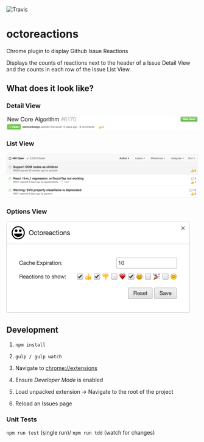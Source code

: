 ![Travis](https://travis-ci.org/easyCZ/octoreactions.svg)

# octoreactions
Chrome plugin to display Github Issue Reactions

Displays the counts of reactions next to the header of a Issue Detail View and the counts in each row of the Issue List View.

## What does it look like?

### Detail View
![Issue Detail View](./screenshots/detail.png)

### List View
![Issue Detail View](./screenshots/list.png)

### Options View
![Options View](./screenshots/options.png)


## Development
1. `npm install`
2. `gulp / gulp watch`

3. Navigate to [chrome://extensions](chrome://extensions)
4. Ensure *Developer Mode* is enabled
5. Load unpacked extension -> Navigate to the root of the project
6. Reload an Issues page

### Unit Tests
`npm run test` (single run)/ `npm run tdd` (watch for changes)